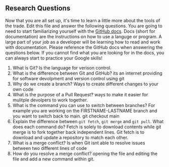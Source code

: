## Research Questions 

Now that you are all set up, it's time to learn a little more about the tools of the trade. Edit this file and answer the following questions. You are going to need to start familiarizing yourself with the [GitHub docs](https://docs.github.com/en). Docs (short for documentation) are the instructions on how to use a languge or program. A large part of your job as a developer will be learning how to read and work with documentation. Please reference the GitHub docs when answering the questions below. If you cannot find what you are looking for in the docs, you can always start to practice your Google skills!

1. What is Git? Is the language for verison control. 
2. What is the difference between Git and GitHub? its an internet providing for software devolpment and version control using git
3. Why do we create a branch? Ways to create different changes to your own code
4. What is the purpose of a Pull Request? ways to make it easier for mulitple devolpers to work together.
5. What is the command you can use to switch between branches? For example you are working on the FIRSTNAME-LASTNAME branch and you want to switch back to main. git checkout main
6. Explain the difference between `git fetch`, `git merge` and `git pull`. What does each command do? Fetch is solely to download contents while git merge is to fork together back independent lines. Git fetch is to download and update a repository to match each other.
7. What is a merge conflict? Is when Git isnt able to resolve issues between two different lines of code
8. How do you resolve a merge conflict? opening the file and editing the file and add a new command within git.
